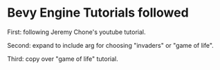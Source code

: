 # Bevy Engine Tutorials followed
First: following Jeremy Chone's youtube tutorial.

Second: expand to include arg for choosing "invaders" or "game of life".

Third: copy over "game of life" tutorial.
